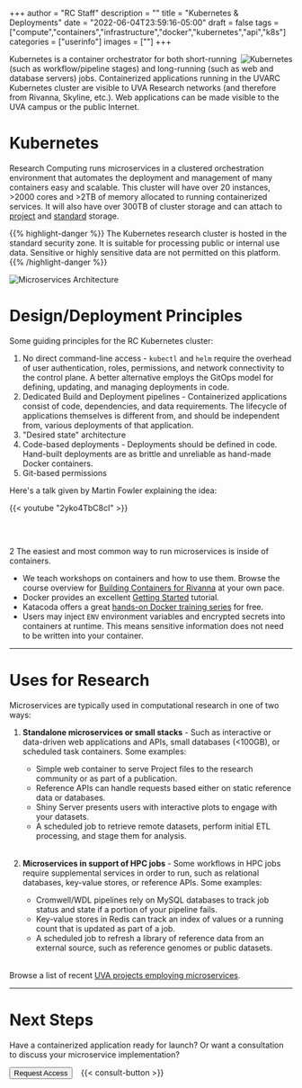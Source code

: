 +++
author = "RC Staff"
description = ""
title = "Kubernetes & Deployments"
date = "2022-06-04T23:59:16-05:00"
draft = false
tags = ["compute","containers","infrastructure","docker","kubernetes","api","k8s"]
categories = ["userinfo"]
images = [""]
+++


<p class=lead>
  <img src="/images/logos/k8s-icon.png" style="" alt="Kubernetes" align="right" />
  Kubernetes is a container orchestrator for both short-running (such as workflow/pipeline stages) and long-running (such as web and database 
  servers) jobs. Containerized applications running in the UVARC Kubernetes cluster are visible to UVA Research networks (and therefore
  from Rivanna, Skyline, etc.). Web applications can be made visible to the UVA campus or the public Internet.
</p>


# Kubernetes

Research Computing runs microservices in a clustered orchestration environment that automates the deployment and management of many containers easy and 
scalable. This cluster will have over 20 instances, >2000 cores and >2TB of memory allocated to running containerized services. It will also have over 
300TB of cluster storage and can attach to [project](/userinfo/storage/#public-internal-use-data-storage) and 
[standard](/userinfo/storage/#public-internal-use-data-storage) storage.

{{% highlight-danger %}}
The Kubernetes research cluster is hosted in the standard security zone. It is suitable for processing public or internal use data. Sensitive or highly sensitive data are not permitted on this platform. 
{{% /highlight-danger %}}

<img src="/images/microservices/microservice-cluster.jpg" alt="Microservices Architecture" style="" />

# Design/Deployment Principles

Some guiding principles for the RC Kubernetes cluster:

<ol>
  <li> No direct command-line access - <code>kubectl</code> and <code>helm</code> require the overhead of user authentication, roles, permissions,
and network connectivity to the control plane. A better alternative employs the GitOps model for defining, updating, and managing deployments in code.
  <li> Dedicated Build and Deployment pipelines - Containerized applications consist of code, dependencies, and data requirements. The lifecycle of 
applications themselves is different from, and should be independent from, various deployments of that application. 
  <li> "Desired state" architecture
  <li> Code-based deployments - Deployments should be defined in code. Hand-built deployments are as brittle and unreliable as hand-made Docker 
containers.
  <li> Git-based permissions

</ol>


Here's a talk given by Martin Fowler explaining the idea:

{{< youtube "2yko4TbC8cI" >}}

<div style="width:100%;height:2rem;"></div>

<p class="lead"><span class="badge badge-default">2</span> The easiest and most common way to run microservices is inside of containers.</p>

- We teach workshops on containers and how to use them. Browse the course overview for <a href="https://learning.rc.virginia.edu/tag/containers/" target="_new">Building Containers for Rivanna</a> at your own pace.
- Docker provides an excellent [Getting Started](https://docs.docker.com/get-started/) tutorial.
- Katacoda offers a great [hands-on Docker training series](https://www.katacoda.com/courses/docker) for free.
- Users may inject `ENV` environment variables and encrypted secrets into containers at runtime. This means sensitive information does not need to be written into your container.

- - -

# Uses for Research

<p class="lead">Microservices are typically used in computational research in one of two ways:</p>

<ol>
  <li class=lead><b>Standalone microservices or small stacks</b> - Such as interactive or data-driven web applications and APIs, small databases (<100GB), or scheduled task containers. Some examples:</li>
    <ul style="margin-bottom:2rem;">
      <li>Simple web container to serve Project files to the research community or as part of a publication.
      <li>Reference APIs can handle requests based either on static reference data or databases.
      <li>Shiny Server presents users with interactive plots to engage with your datasets.
      <li>A scheduled job to retrieve remote datasets, perform initial ETL processing, and stage them for analysis.
    </ul>

  <li class=lead><b>Microservices in support of HPC jobs</b> - Some workflows in HPC jobs require supplemental services in order to run, such as relational databases, key-value stores, or reference APIs. Some examples:</li>
    <ul style="margin-bottom:2rem;">
      <li>Cromwell/WDL pipelines rely on MySQL databases to track job status and state if a portion of your pipeline fails.
      <li>Key-value stores in Redis can track an index of values or a running count that is updated as part of a job.
      <li>A scheduled job to refresh a library of reference data from an external source, such as reference genomes or public datasets.
    </ul>
</ol>


Browse a list of recent [UVA projects employing microservices](/project?tag=.containers).

- - -

# Next Steps

Have a containerized application ready for launch? Or want a consultation to discuss your microservice implementation?

<a href="/form/containers/"><button class="btn btn-success">Request Access</button></a> &nbsp;&nbsp; {{< consult-button >}}
